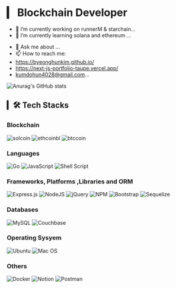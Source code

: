 <!-- ### Hi there 👋


**ByeongHunKim/ByeongHunKim** is a ✨ _special_ ✨ repository because its `README.md` (this file) appears on your GitHub profile.

      
* * *       
Here are some ideas to get you started: -->

# ▎ Blockchain Developer  

- 🔭 I’m currently working on runnerM & starchain...
- 🌱 I’m currently learning solana and ethereum ...
<!-- - 👯 I’m looking to collaborate on ...
- 🤔 I’m looking for help with ... -->
- 💬 Ask me about ...
- 📫 How to reach me: 
- https://byeonghunkim.github.io/
- https://next-js-portfolio-taupe.vercel.app/
- kumdohun4028@gmail.com...
<!-- - 😄 Pronouns: ...
- ⚡ Fun fact: ... -->

![Anurag's GitHub stats](https://github-readme-stats.vercel.app/api?username=ByeongHunKim&theme=radical) 

 ## ▎🛠 Tech Stacks
 
### Blockchain

![solcoin](https://user-images.githubusercontent.com/82696921/177253188-8aa154c7-6f5b-45bb-8853-b2ead41d1741.png)
![ethcoinbl](https://user-images.githubusercontent.com/82696921/177253229-c54ffad1-a0e1-41b0-b140-7ee3a50158a8.png)
![btccoin](https://user-images.githubusercontent.com/82696921/177253239-ff16e2e9-afc2-4bfb-80fc-574d8cdece9b.png)

### Languages
![Go](https://img.shields.io/badge/go-%2300ADD8.svg?style=for-the-badge&logo=go&logoColor=white)
![JavaScript](https://img.shields.io/badge/javascript-%23323330.svg?style=for-the-badge&logo=javascript&logoColor=%23F7DF1E)
![Shell Script](https://img.shields.io/badge/shell_script-%23121011.svg?style=for-the-badge&logo=gnu-bash&logoColor=white)

### Frameworks, Platforms ,Libraries and ORM
![Express.js](https://img.shields.io/badge/express.js-%23404d59.svg?style=for-the-badge&logo=express&logoColor=%2361DAFB)
![NodeJS](https://img.shields.io/badge/node.js-6DA55F?style=for-the-badge&logo=node.js&logoColor=white)
![jQuery](https://img.shields.io/badge/jquery-%230769AD.svg?style=for-the-badge&logo=jquery&logoColor=white)
![NPM](https://img.shields.io/badge/NPM-%23000000.svg?style=for-the-badge&logo=npm&logoColor=white)
![Bootstrap](https://img.shields.io/badge/bootstrap-%23563D7C.svg?style=for-the-badge&logo=bootstrap&logoColor=white)
![Sequelize](https://img.shields.io/badge/Sequelize-52B0E7?style=for-the-badge&logo=Sequelize&logoColor=white)

### Databases
![MySQL](https://img.shields.io/badge/mysql-%2300f.svg?style=for-the-badge&logo=mysql&logoColor=white)
![Couchbase](https://img.shields.io/badge/Couchbase-EA2328?style=for-the-badge&logo=couchbase&logoColor=white)

### Operating Sysyem
![Ubuntu](https://img.shields.io/badge/Ubuntu-E95420?style=for-the-badge&logo=ubuntu&logoColor=white)
![Mac OS](https://img.shields.io/badge/mac%20os-000000?style=for-the-badge&logo=macos&logoColor=F0F0F0)

### Others
![Docker](https://img.shields.io/badge/docker-%230db7ed.svg?style=for-the-badge&logo=docker&logoColor=white)
![Notion](https://img.shields.io/badge/Notion-%23000000.svg?style=for-the-badge&logo=notion&logoColor=white)
![Postman](https://img.shields.io/badge/Postman-FF6C37?style=for-the-badge&logo=postman&logoColor=white)


